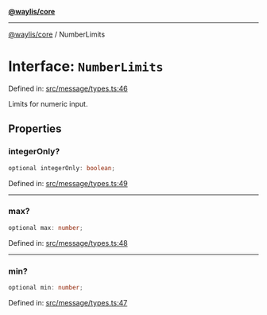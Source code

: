 [**@waylis/core**](../index.md)

***

[@waylis/core](../index.md) / NumberLimits

# Interface: `NumberLimits`

Defined in: [src/message/types.ts:46](https://github.com/waylis/core/blob/ec4e52cc907d26692651cc5868e974b2792624f2/src/message/types.ts#L46)

Limits for numeric input.

## Properties

### integerOnly?

```ts
optional integerOnly: boolean;
```

Defined in: [src/message/types.ts:49](https://github.com/waylis/core/blob/ec4e52cc907d26692651cc5868e974b2792624f2/src/message/types.ts#L49)

***

### max?

```ts
optional max: number;
```

Defined in: [src/message/types.ts:48](https://github.com/waylis/core/blob/ec4e52cc907d26692651cc5868e974b2792624f2/src/message/types.ts#L48)

***

### min?

```ts
optional min: number;
```

Defined in: [src/message/types.ts:47](https://github.com/waylis/core/blob/ec4e52cc907d26692651cc5868e974b2792624f2/src/message/types.ts#L47)
